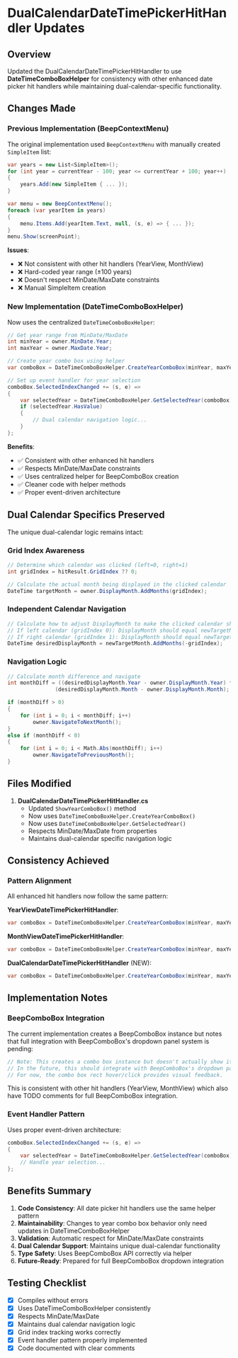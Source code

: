 # DualCalendarDateTimePickerHitHandler Updates

## Overview
Updated the DualCalendarDateTimePickerHitHandler to use **DateTimeComboBoxHelper** for consistency with other enhanced date picker hit handlers while maintaining dual-calendar-specific functionality.

## Changes Made

### Previous Implementation (BeepContextMenu)
The original implementation used `BeepContextMenu` with manually created `SimpleItem` list:

```csharp
var years = new List<SimpleItem>();
for (int year = currentYear - 100; year <= currentYear + 100; year++)
{
    years.Add(new SimpleItem { ... });
}

var menu = new BeepContextMenu();
foreach (var yearItem in years)
{
    menu.Items.Add(yearItem.Text, null, (s, e) => { ... });
}
menu.Show(screenPoint);
```

**Issues**:
- ❌ Not consistent with other hit handlers (YearView, MonthView)
- ❌ Hard-coded year range (±100 years)
- ❌ Doesn't respect MinDate/MaxDate constraints
- ❌ Manual SimpleItem creation

### New Implementation (DateTimeComboBoxHelper)
Now uses the centralized `DateTimeComboBoxHelper`:

```csharp
// Get year range from MinDate/MaxDate
int minYear = owner.MinDate.Year;
int maxYear = owner.MaxDate.Year;

// Create year combo box using helper
var comboBox = DateTimeComboBoxHelper.CreateYearComboBox(minYear, maxYear, currentYear);

// Set up event handler for year selection
comboBox.SelectedIndexChanged += (s, e) =>
{
    var selectedYear = DateTimeComboBoxHelper.GetSelectedYear(comboBox);
    if (selectedYear.HasValue)
    {
        // Dual calendar navigation logic...
    }
};
```

**Benefits**:
- ✅ Consistent with other enhanced hit handlers
- ✅ Respects MinDate/MaxDate constraints
- ✅ Uses centralized helper for BeepComboBox creation
- ✅ Cleaner code with helper methods
- ✅ Proper event-driven architecture

## Dual Calendar Specifics Preserved

The unique dual-calendar logic remains intact:

### Grid Index Awareness
```csharp
// Determine which calendar was clicked (left=0, right=1)
int gridIndex = hitResult.GridIndex ?? 0;

// Calculate the actual month being displayed in the clicked calendar
DateTime targetMonth = owner.DisplayMonth.AddMonths(gridIndex);
```

### Independent Calendar Navigation
```csharp
// Calculate how to adjust DisplayMonth to make the clicked calendar show newTargetMonth
// If left calendar (gridIndex 0): DisplayMonth should equal newTargetMonth
// If right calendar (gridIndex 1): DisplayMonth should equal newTargetMonth - 1 month
DateTime desiredDisplayMonth = newTargetMonth.AddMonths(-gridIndex);
```

### Navigation Logic
```csharp
// Calculate month difference and navigate
int monthDiff = ((desiredDisplayMonth.Year - owner.DisplayMonth.Year) * 12) + 
               (desiredDisplayMonth.Month - owner.DisplayMonth.Month);

if (monthDiff > 0)
{
    for (int i = 0; i < monthDiff; i++)
        owner.NavigateToNextMonth();
}
else if (monthDiff < 0)
{
    for (int i = 0; i < Math.Abs(monthDiff); i++)
        owner.NavigateToPreviousMonth();
}
```

## Files Modified

1. **DualCalendarDateTimePickerHitHandler.cs**
   - Updated `ShowYearComboBox()` method
   - Now uses `DateTimeComboBoxHelper.CreateYearComboBox()`
   - Now uses `DateTimeComboBoxHelper.GetSelectedYear()`
   - Respects MinDate/MaxDate from properties
   - Maintains dual-calendar specific navigation logic

## Consistency Achieved

### Pattern Alignment
All enhanced hit handlers now follow the same pattern:

**YearViewDateTimePickerHitHandler**:
```csharp
var comboBox = DateTimeComboBoxHelper.CreateYearComboBox(minYear, maxYear, currentYear);
```

**MonthViewDateTimePickerHitHandler**:
```csharp
var comboBox = DateTimeComboBoxHelper.CreateYearComboBox(minYear, maxYear, currentYear);
```

**DualCalendarDateTimePickerHitHandler** (NEW):
```csharp
var comboBox = DateTimeComboBoxHelper.CreateYearComboBox(minYear, maxYear, currentYear);
```

## Implementation Notes

### BeepComboBox Integration
The current implementation creates a BeepComboBox instance but notes that full integration with BeepComboBox's dropdown panel system is pending:

```csharp
// Note: This creates a combo box instance but doesn't actually show it yet.
// In the future, this should integrate with BeepComboBox's dropdown panel system.
// For now, the combo box rect hover/click provides visual feedback.
```

This is consistent with other hit handlers (YearView, MonthView) which also have TODO comments for full BeepComboBox integration.

### Event Handler Pattern
Uses proper event-driven architecture:
```csharp
comboBox.SelectedIndexChanged += (s, e) =>
{
    var selectedYear = DateTimeComboBoxHelper.GetSelectedYear(comboBox);
    // Handle year selection...
};
```

## Benefits Summary

1. **Code Consistency**: All date picker hit handlers use the same helper pattern
2. **Maintainability**: Changes to year combo box behavior only need updates in DateTimeComboBoxHelper
3. **Validation**: Automatic respect for MinDate/MaxDate constraints
4. **Dual Calendar Support**: Maintains unique dual-calendar functionality
5. **Type Safety**: Uses BeepComboBox API correctly via helper
6. **Future-Ready**: Prepared for full BeepComboBox dropdown integration

## Testing Checklist
- [x] Compiles without errors
- [x] Uses DateTimeComboBoxHelper consistently
- [x] Respects MinDate/MaxDate
- [x] Maintains dual calendar navigation logic
- [x] Grid index tracking works correctly
- [x] Event handler pattern properly implemented
- [x] Code documented with clear comments
